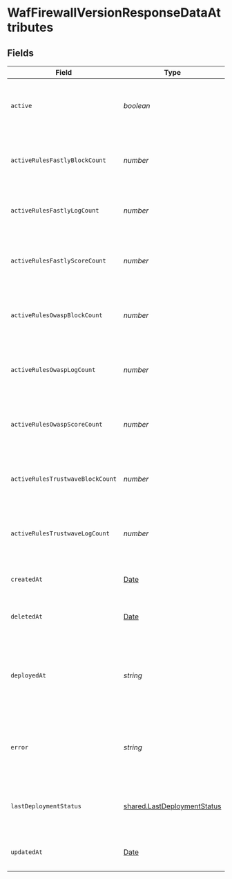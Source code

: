 # WafFirewallVersionResponseDataAttributes


## Fields

| Field                                                                                         | Type                                                                                          | Required                                                                                      | Description                                                                                   | Example                                                                                       |
| --------------------------------------------------------------------------------------------- | --------------------------------------------------------------------------------------------- | --------------------------------------------------------------------------------------------- | --------------------------------------------------------------------------------------------- | --------------------------------------------------------------------------------------------- |
| `active`                                                                                      | *boolean*                                                                                     | :heavy_minus_sign:                                                                            | Whether a specific firewall version is currently deployed.                                    |                                                                                               |
| `activeRulesFastlyBlockCount`                                                                 | *number*                                                                                      | :heavy_minus_sign:                                                                            | The number of active Fastly rules set to block.                                               |                                                                                               |
| `activeRulesFastlyLogCount`                                                                   | *number*                                                                                      | :heavy_minus_sign:                                                                            | The number of active Fastly rules set to log.                                                 |                                                                                               |
| `activeRulesFastlyScoreCount`                                                                 | *number*                                                                                      | :heavy_minus_sign:                                                                            | The number of active Fastly rules set to score.                                               |                                                                                               |
| `activeRulesOwaspBlockCount`                                                                  | *number*                                                                                      | :heavy_minus_sign:                                                                            | The number of active OWASP rules set to block.                                                |                                                                                               |
| `activeRulesOwaspLogCount`                                                                    | *number*                                                                                      | :heavy_minus_sign:                                                                            | The number of active OWASP rules set to log.                                                  |                                                                                               |
| `activeRulesOwaspScoreCount`                                                                  | *number*                                                                                      | :heavy_minus_sign:                                                                            | The number of active OWASP rules set to score.                                                |                                                                                               |
| `activeRulesTrustwaveBlockCount`                                                              | *number*                                                                                      | :heavy_minus_sign:                                                                            | The number of active Trustwave rules set to block.                                            |                                                                                               |
| `activeRulesTrustwaveLogCount`                                                                | *number*                                                                                      | :heavy_minus_sign:                                                                            | The number of active Trustwave rules set to log.                                              |                                                                                               |
| `createdAt`                                                                                   | [Date](https://developer.mozilla.org/en-US/docs/Web/JavaScript/Reference/Global_Objects/Date) | :heavy_minus_sign:                                                                            | Date and time in ISO 8601 format.                                                             | 2020-04-09T18:14:30Z                                                                          |
| `deletedAt`                                                                                   | [Date](https://developer.mozilla.org/en-US/docs/Web/JavaScript/Reference/Global_Objects/Date) | :heavy_minus_sign:                                                                            | Date and time in ISO 8601 format.                                                             | 2020-04-09T18:14:30Z                                                                          |
| `deployedAt`                                                                                  | *string*                                                                                      | :heavy_minus_sign:                                                                            | Time-stamp (GMT) indicating when the firewall version was last deployed.                      |                                                                                               |
| `error`                                                                                       | *string*                                                                                      | :heavy_minus_sign:                                                                            | Contains error message if the firewall version fails to deploy.                               |                                                                                               |
| `lastDeploymentStatus`                                                                        | [shared.LastDeploymentStatus](../../models/shared/lastdeploymentstatus.md)                    | :heavy_minus_sign:                                                                            | The status of the last deployment of this firewall version.                                   |                                                                                               |
| `updatedAt`                                                                                   | [Date](https://developer.mozilla.org/en-US/docs/Web/JavaScript/Reference/Global_Objects/Date) | :heavy_minus_sign:                                                                            | Date and time in ISO 8601 format.                                                             | 2020-04-09T18:14:30Z                                                                          |